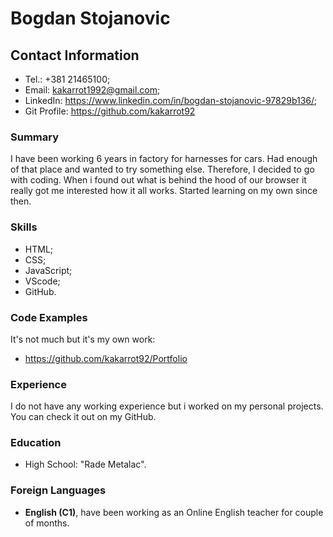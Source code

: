 # Bogdan Stojanovic


## Contact Information
- Tel.: +381 21465100;
- Email: kakarrot1992@gmail.com;
- LinkedIn: https://www.linkedin.com/in/bogdan-stojanovic-97829b136/;
- Git Profile: https://github.com/kakarrot92

### Summary
I have been working 6 years in factory for harnesses for cars. Had enough of that place and wanted to try something else.
Therefore, I decided to go with coding. When i found out what is behind the hood of our browser it really got me interested how it all works. Started learning on my own since then.

### Skills
- HTML;
- CSS;
- JavaScript;
- VScode;
- GitHub.

### Code Examples
It's not much but it's my own work:
- https://github.com/kakarrot92/Portfolio

### Experience
I do not have any working experience but i worked on my personal projects. You can check it out on my GitHub.
   
### Education
- High School: "Rade Metalac".
 
### Foreign Languages
- **English (C1)**, have been working as an Online English teacher for couple of months.

 